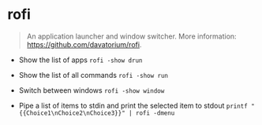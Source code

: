 # rofi
> An application launcher and window switcher.
> More information: <https://github.com/davatorium/rofi>.

- Show the list of apps
`rofi -show drun`

- Show the list of all commands
`rofi -show run`

- Switch between windows
`rofi -show window`

- Pipe a list of items to stdin and print the selected item to stdout
`printf "{{Choice1\nChoice2\nChoice3}}" | rofi -dmenu`
